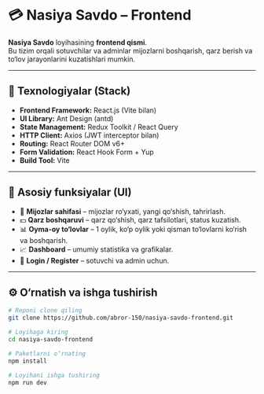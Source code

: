 # 💳 Nasiya Savdo – Frontend

**Nasiya Savdo** loyihasining **frontend qismi**.  
Bu tizim orqali sotuvchilar va adminlar mijozlarni boshqarish, qarz berish va to‘lov jarayonlarini kuzatishlari mumkin.  

---

## 🚀 Texnologiyalar (Stack)

- **Frontend Framework:** React.js (Vite bilan)  
- **UI Library:** Ant Design (antd)  
- **State Management:** Redux Toolkit / React Query  
- **HTTP Client:** Axios (JWT interceptor bilan)  
- **Routing:** React Router DOM v6+  
- **Form Validation:** React Hook Form + Yup  
- **Build Tool:** Vite  

---

## 📌 Asosiy funksiyalar (UI)

- 👥 **Mijozlar sahifasi** – mijozlar ro‘yxati, yangi qo‘shish, tahrirlash.  
- 💵 **Qarz boshqaruvi** – qarz qo‘shish, qarz tafsilotlari, status kuzatish.  
- 📊 **Oyma-oy to‘lovlar** – 1 oylik, ko‘p oylik yoki qisman to‘lovlarni ko‘rish va boshqarish.  
- 📈 **Dashboard** – umumiy statistika va grafikalar.  
- 🔐 **Login / Register** – sotuvchi va admin uchun.  

---

## ⚙️ O‘rnatish va ishga tushirish

```bash
# Reponi clone qiling
git clone https://github.com/abror-150/nasiya-savdo-frontend.git

# Loyihaga kiring
cd nasiya-savdo-frontend

# Paketlarni o‘rnating
npm install

# Loyihani ishga tushiring
npm run dev
